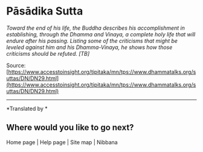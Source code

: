 #  Pāsādika Sutta

*Toward the end of his life, the Buddha describes his accomplishment in establishing, through the Dhamma and Vinaya, a complete holy life that will endure after his passing. Listing some of the criticisms that might be leveled against him and his Dhamma-Vinaya, he shows how those criticisms should be refuted. [TB]*

Source: [https://www.accesstoinsight.org/tipitaka/mn/tps://www.dhammatalks.org/suttas/DN/DN29.html](https://www.accesstoinsight.org/tipitaka/mn/tps://www.dhammatalks.org/suttas/DN/DN29.html)

---

*Translated by *

## Where would you like to go next?


Home page
| Help page
| Site map
| Nibbana
